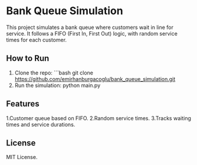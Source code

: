 # Bank Queue Simulation

This project simulates a bank queue where customers wait in line for service. It follows a FIFO (First In, First Out) logic, with random service times for each customer.

## How to Run

1. Clone the repo:
         ```bash
         git clone https://github.com/emirhanburgacoglu/bank_queue_simulation.git
2. Run the simulation:
   python main.py

## Features
1.Customer queue based on FIFO.
2.Random service times.
3.Tracks waiting times and service durations.

## License
MIT License.


